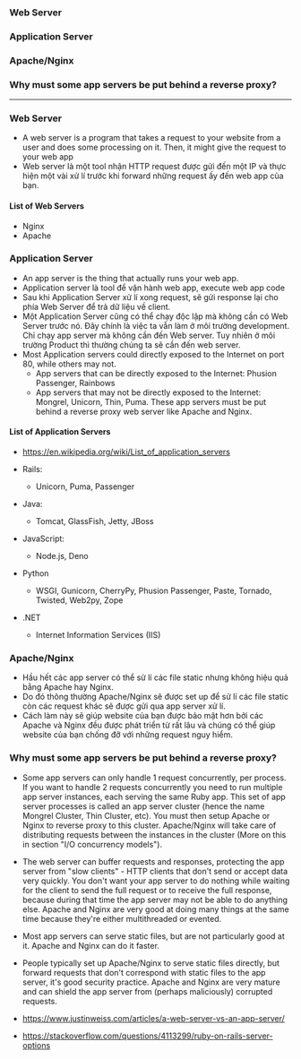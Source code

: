 ### Web Server
### Application Server
### Apache/Nginx
### Why must some app servers be put behind a reverse proxy?

---------------------------------------------

### Web Server

* A web server is a program that takes a request to your website from a user and does some processing on it. Then, it might give the request to your web app
* Web server là một tool nhận HTTP request được gửi đến một IP và thực hiện một vài xử lí trước khi forward những request ấy đến web app của bạn.

#### List of Web Servers
 * Nginx
 * Apache

### Application Server

* An app server is the thing that actually runs your web app.
* Application server là tool để vận hành web app, execute web app code
* Sau khi Application Server xử lí xong request, sẽ gửi response lại cho phía Web Server để trả dữ liệu về client.
* Một Application Server cũng có thể chạy độc lập mà không cần có Web Server trước nó. Đây chính là việc ta vẫn làm ở môi trường development. Chỉ chạy app server mà không cần đến Web server. Tuy nhiên ở môi trường Product thì thường chúng ta sẽ cần đến web server.
* Most Application servers could directly exposed to the Internet on port 80, while others may not.
    * App servers that can be directly exposed to the Internet: Phusion Passenger, Rainbows
    * App servers that may not be directly exposed to the Internet: Mongrel, Unicorn, Thin, Puma. These app servers must be put behind a reverse proxy web server like Apache and Nginx.

#### List of Application Servers
* https://en.wikipedia.org/wiki/List_of_application_servers
* Rails: 
   * Unicorn, Puma, Passenger
   
* Java: 
   * Tomcat, GlassFish, Jetty, JBoss
   
* JavaScript:
   * Node.js, Deno
   
* Python 
   * WSGI, Gunicorn, CherryPy, Phusion Passenger, Paste, Tornado, Twisted, Web2py, Zope
   
 * .NET
   * Internet Information Services (IIS)
  
### Apache/Nginx

* Hầu hết các app server có thể sử lí các file static nhưng không hiệu quả bằng Apache hay Nginx. 
* Do đó thông thường Apache/Nginx sẽ được set up để sử lí các file static còn các request khác sẽ được gửi qua app server xử lí. 
* Cách làm này sẽ giúp website của bạn được bảo mật hơn bởi các Apache và Nginx đều được phát triển từ rất lâu và chúng có thể giúp website của bạn chống đỡ với những request nguy hiểm.

### Why must some app servers be put behind a reverse proxy?

* Some app servers can only handle 1 request concurrently, per process. If you want to handle 2 requests concurrently you need to run multiple app server instances, each serving the same Ruby app. This set of app server processes is called an app server cluster (hence the name Mongrel Cluster, Thin Cluster, etc). You must then setup Apache or Nginx to reverse proxy to this cluster. Apache/Nginx will take care of distributing requests between the instances in the cluster (More on this in section "I/O concurrency models").

* The web server can buffer requests and responses, protecting the app server from "slow clients" - HTTP clients that don't send or accept data very quickly. You don't want your app server to do nothing while waiting for the client to send the full request or to receive the full response, because during that time the app server may not be able to do anything else. Apache and Nginx are very good at doing many things at the same time because they're either multithreaded or evented.

* Most app servers can serve static files, but are not particularly good at it. Apache and Nginx can do it faster.

* People typically set up Apache/Nginx to serve static files directly, but forward requests that don't correspond with static files to the app server, it's good security practice. Apache and Nginx are very mature and can shield the app server from (perhaps maliciously) corrupted requests.


* https://www.justinweiss.com/articles/a-web-server-vs-an-app-server/
* https://stackoverflow.com/questions/4113299/ruby-on-rails-server-options


